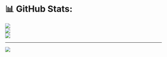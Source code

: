 
# 📊 GitHub Stats:
![](https://github-readme-stats.vercel.app/api?username=mrhelium3&theme=dark&hide_border=false&include_all_commits=false&count_private=false)<br/>
![](https://github-readme-streak-stats.herokuapp.com/?user=mrhelium3&theme=dark&hide_border=false)<br/>
![](https://github-readme-stats.vercel.app/api/top-langs/?username=mrhelium3&theme=dark&hide_border=false&include_all_commits=false&count_private=false&layout=compact)

---
[![](https://visitcount.itsvg.in/api?id=mrhelium3&icon=0&color=0)](https://visitcount.itsvg.in)
